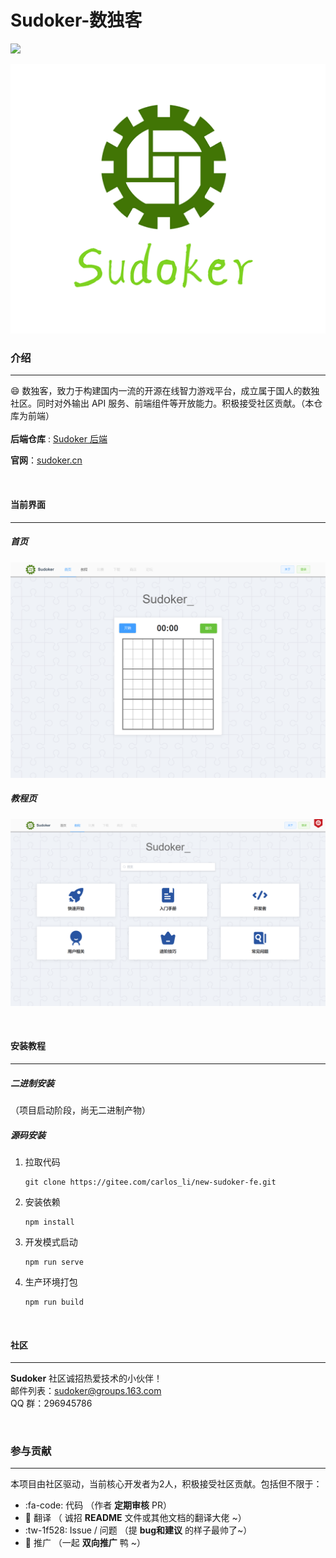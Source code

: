 # Sudoker-数独客
![](https://img.shields.io/badge/version-0.0.1-blue) <br/>
<div align='center'><img src='public/logo.png' alt="Sudoker"/></div>

### 介绍

---

😄 数独客，致力于构建国内一流的开源在线智力游戏平台，成立属于国人的数独社区。同时对外输出 API 服务、前端组件等开放能力。积极接受社区贡献。（本仓库为前端）<br/><br/>
**后端仓库** : [Sudoker 后端](https://gitee.com/carlos_li/sudoker-be)

**官网**：[sudoker.cn](http://sudoker.cn)

<br/>

#### 当前界面

---

##### 首页

![首页](public/home.png "home.png")



##### 教程页

![教程页](public/course.png "course.png")

<br/>

#### 安装教程

---

##### 二进制安装

（项目启动阶段，尚无二进制产物）

##### 源码安装

1. 拉取代码

   ```shell
   git clone https://gitee.com/carlos_li/new-sudoker-fe.git
   ```

2. 安装依赖

   ```shell
   npm install
   ```

3. 开发模式启动

   ```shell
   npm run serve
   ```

4. 生产环境打包

   ```shell
   npm run build
   ```
<br/>

#### 社区

---

**Sudoker** 社区诚招热爱技术的小伙伴！<br/>
邮件列表：sudoker@groups.163.com<br/>
QQ 群：296945786<br/>

<br/>

### 参与贡献

---

本项目由社区驱动，当前核心开发者为2人，积极接受社区贡献。包括但不限于：
-  :fa-code: 代码 （作者 **定期审核** PR）
-  :pencil: 翻译 （ 诚招 **README** 文件或其他文档的翻译大佬 ~）
-  :tw-1f528: Issue / 问题 （提 **bug和建议** 的样子最帅了~）
-  :rocket: 推广 （一起 **双向推广** 鸭 ~）